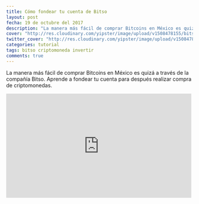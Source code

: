 ```yaml
---
title: Cómo fondear tu cuenta de Bitso
layout: post
fecha: 19 de octubre del 2017
description: "La manera más fácil de comprar Bitcoins en México es quizá a través de la compañía Bitso. Aprende a fondear tu cuenta para después realizar compra de criptomonedas."
cover: "http://res.cloudinary.com/yipster/image/upload/v1508478155/bitso-tut-2_sx6lk3.jpg"
twitter_cover: "http://res.cloudinary.com/yipster/image/upload/v1508478155/bitso-tut-2_sx6lk3.jpg"
categories: tutorial
tags: bitso criptomoneda invertir
comments: true
---
```


La manera más fácil de comprar Bitcoins en México es quizá a través de la compañía Bitso. Aprende a fondear tu cuenta para después realizar compra de criptomonedas.

<iframe width="500" height="281" src="https://www.youtube.com/embed/XeRbUiWbdrE" frameborder="0" allowfullscreen></iframe>